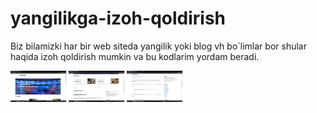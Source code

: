 # yangilikga-izoh-qoldirish
Biz bilamizki har bir web siteda yangilik yoki blog vh bo`limlar bor shular haqida izoh qoldirish mumkin va bu kodlarim yordam beradi. 


<a href="https://github.com/ALEVcoder/yangilikga-izoh-qoldirish" target="_blank"><img height="50" src="https://github.com/ALEVcoder/yangilikga-izoh-qoldirish/blob/main/screen/1.png"></a>
<code><a href="https://github.com/ALEVcoder/yangilikga-izoh-qoldirish" target="_blank"><img height="50" src="https://github.com/ALEVcoder/yangilikga-izoh-qoldirish/blob/main/screen/2.png"></a></code>
<code><a href="https://github.com/ALEVcoder/yangilikga-izoh-qoldirish" target="_blank"><img height="50" src="https://github.com/ALEVcoder/yangilikga-izoh-qoldirish/blob/main/screen/3.png"></a></code>
